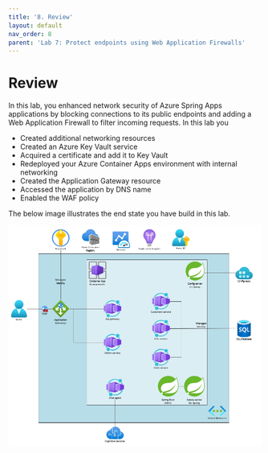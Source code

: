 ```yaml
---
title: '8. Review'
layout: default
nav_order: 8
parent: 'Lab 7: Protect endpoints using Web Application Firewalls'
---
```


# Review

In this lab, you enhanced network security of Azure Spring Apps applications by blocking connections to its public endpoints and adding a Web Application Firewall to filter incoming requests. In this lab you

- Created additional networking resources
- Created an Azure Key Vault service
- Acquired a certificate and add it to Key Vault
- Redeployed your Azure Container Apps environment with internal networking
- Created the Application Gateway resource
- Accessed the application by DNS name
- Enabled the WAF policy

The below image illustrates the end state you have build in this lab.

![lab 7 overview](../../images/acalab7.png)
